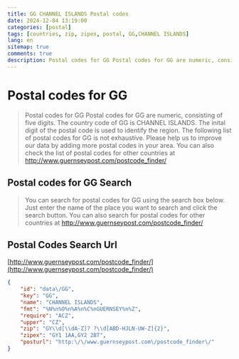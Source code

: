 ```yaml
---
title: GG CHANNEL ISLANDS Postal codes 
date: 2024-12-04 13:19:00
categories: [postal]
tags: [countries, zip, zipex, postal, GG,CHANNEL ISLANDS]
lang: en
sitemap: true
comments: true
description: Postal codes for GG Postal codes for GG are numeric, consisting of five digits. The country code of GG is CHANNEL ISLANDS. The inital digit of the postal code is used to identify the region. The following list of postal codes for GG is not exhaustive. Please help us to improve our data by adding more postal codes in your area. You can also check the list of postal codes for other countries at http://www.guernseypost.com/postcode_finder/
---
```


# Postal codes for GG
> Postal codes for GG Postal codes for GG are numeric, consisting of five digits. The country code of GG is CHANNEL ISLANDS. The inital digit of the postal code is used to identify the region. The following list of postal codes for GG is not exhaustive. Please help us to improve our data by adding more postal codes in your area. You can also check the list of postal codes for other countries at http://www.guernseypost.com/postcode_finder/

## Postal codes for GG Search 
> You can search for postal codes for GG using the search box below. Just enter the name of the place you want to search and click the search button. You can also search for postal codes for other countries at http://www.guernseypost.com/postcode_finder/

## Postal Codes Search Url

[http://www.guernseypost.com/postcode_finder/](http://www.guernseypost.com/postcode_finder/)
```json
{
    "id": "data\/GG",
    "key": "GG",
    "name": "CHANNEL ISLANDS",
    "fmt": "%N%n%O%n%A%n%C%nGUERNSEY%n%Z",
    "require": "ACZ",
    "upper": "CZ",
    "zip": "GY\\d[\\dA-Z]? ?\\d[ABD-HJLN-UW-Z]{2}",
    "zipex": "GY1 1AA,GY2 2BT",
    "posturl": "http:\/\/www.guernseypost.com\/postcode_finder\/"
}
```
